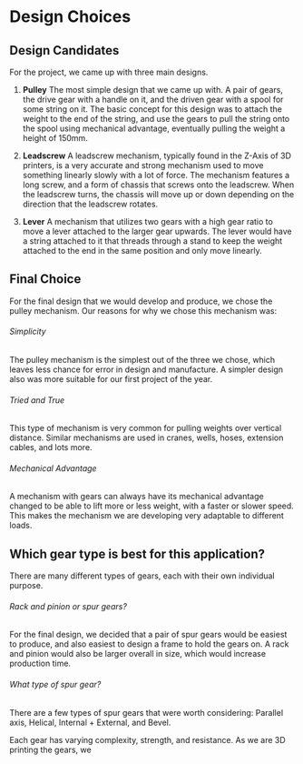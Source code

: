 # Design Choices

## Design Candidates

For the project, we came up with three main designs.

1. **Pulley**
  The most simple design that we came up with. A pair of gears, the drive gear with a handle on it, and the driven gear with a spool for some string on it.
  The basic concept for this design was to attach the weight to the end of the string, and use the gears to pull the string onto the spool using mechanical advantage, eventually pulling the weight a height of 150mm.

2. **Leadscrew**
  A leadscrew mechanism, typically found in the Z-Axis of 3D printers, is a very accurate and strong mechanism used to move something linearly slowly with a lot of force. The mechanism features a long screw, and a form of chassis that screws onto the leadscrew. When the leadscrew turns, the chassis will move up or down depending on the direction that the leadscrew rotates.

3. **Lever**
   A mechanism that utilizes two gears with a high gear ratio to move a lever attached to the larger gear upwards. The lever would have a string attached to it that threads through a stand to keep the weight attached to the end in the same position and only move linearly.

## Final Choice

For the final design that we would develop and produce, we chose the pulley mechanism. Our reasons for why we chose this mechanism was:

###### Simplicity
The pulley mechanism is the simplest out of the three we chose, which leaves less chance for error in design and manufacture. A simpler design also was more suitable for our first project of the year.

###### Tried and True
This type of mechanism is very common for pulling weights over vertical distance. Similar mechanisms are used in cranes, wells, hoses, extension cables, and lots more.

###### Mechanical Advantage
A mechanism with gears can always have its mechanical advantage changed to be able to lift more or less weight, with a faster or slower speed. This makes the mechanism we are developing very adaptable to different loads.

## Which gear type is best for this application?

There are many different types of gears, each with their own individual purpose. 

###### Rack and pinion or spur gears?

For the final design, we decided that a pair of spur gears would be easiest to produce, and also easiest to design a frame to hold the gears on. A rack and pinion would also be larger overall in size, which would increase production time.

###### What type of spur gear?

There are a few types of spur gears that were worth considering: Parallel axis, Helical, Internal + External, and Bevel.

Each gear has varying complexity, strength, and resistance. As we are 3D printing the gears, we
